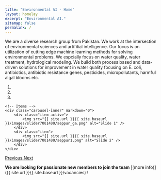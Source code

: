 ```yaml
---
title: "Environmental AI - Home"
layout: homelay
excerpt: "Environmental AI."
sitemap: false
permalink: /
---
```


We are a diverse research group from Pakistan. We work at the intersection of environmental sciences and artifitial intelligence. Our focus is on utilization of cutting edge machine learning methods for solving environmental problems. We espcially focus on water quality, water treatment, hydrological modeling. We build both process based and data-driven solutions for improvement in water quality focusing on E. coli, antibiotics, antibiotic resistance genes, pesticides, micropollutants, harmful algal blooms etc.


<div markdown="0" id="carousel" class="carousel slide" data-ride="carousel" data-interval="4000" data-pause="hover" >
    <!-- Menu -->
    <ol class="carousel-indicators">
        <li data-target="#carousel" data-slide-to="0" class="active"></li>
        <li data-target="#carousel" data-slide-to="1"></li>
        <li data-target="#carousel" data-slide-to="2"></li>
    </ol>

    <!-- Items -->
    <div class="carousel-inner" markdown="0">
        <div class="item active">
            <img src="{{ site.url }}{{ site.baseurl }}/images/slider7001400/seppur_ga.png" alt="Slide 1" />
        </div>
        <div class="item">
            <img src="{{ site.url }}{{ site.baseurl }}/images/slider7001400/seppur1.png" alt="Slide 2" />
        </div>
    </div>
  <a class="left carousel-control" href="#carousel" role="button" data-slide="prev">
    <span class="glyphicon glyphicon-chevron-left" aria-hidden="true"></span>
    <span class="sr-only">Previous</span>
  </a>
  <a class="right carousel-control" href="#carousel" role="button" data-slide="next">
    <span class="glyphicon glyphicon-chevron-right" aria-hidden="true"></span>
    <span class="sr-only">Next</span>
  </a>
</div>




 **We are  looking for passionate new members to join the team** [(more info)]({{ site.url }}{{ site.baseurl }}/vacancies) **!**
